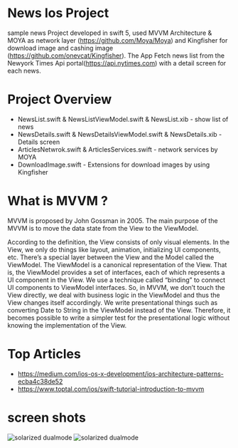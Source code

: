 
# News Ios Project

sample news Project developed in swift 5, used MVVM Architecture & MOYA as network layer (https://github.com/Moya/Moya)
and Kingfisher for download image and cashing image (https://github.com/onevcat/Kingfisher). The App Fetch news list from the Newyork Times Api portal(https://api.nytimes.com) with a detail screen for each news.

# Project Overview

* NewsList.swift & NewsListViewModel.swift & NewsList.xib - show list of news 
* NewsDetails.swift & NewsDetailsViewModel.swift & NewsDetails.xib - Details screen
* ArticlesNetwrok.swift & ArticlesServices.swift - network services by MOYA 
* DownloadImage.swift - Extensions for download images by using Kingfisher

# What is MVVM ?

MVVM is proposed by John Gossman in 2005. The main purpose of the MVVM is to move the data state from the View to the ViewModel. 

According to the definition, the View consists of only visual elements. In the View, we only do things like layout, animation, initializing UI components, etc. There’s a special layer between the View and the Model called the ViewModel. The ViewModel is a canonical representation of the View. That is, the ViewModel provides a set of interfaces, each of which represents a UI component in the View. We use a technique called “binding” to connect UI components to ViewModel interfaces. So, in MVVM, we don’t touch the View directly, we deal with business logic in the ViewModel and thus the View changes itself accordingly. We write presentational things such as converting Date to String in the ViewModel instead of the View. Therefore, it becomes possible to write a simpler test for the presentational logic without knowing the implementation of the View.

# Top Articles 
* https://medium.com/ios-os-x-development/ios-architecture-patterns-ecba4c38de52
* https://www.toptal.com/ios/swift-tutorial-introduction-to-mvvm 

# screen shots

![solarized dualmode](https://github.com/FaizalMalik/MVVM-Architecture-SWift/blob/master/Screen%20shots/Simulator%20Screen%20Shot%20-%20iPhone%206s%20-%202018-10-09%20at%2012.32.02.png)
![solarized dualmode](https://github.com/FaizalMalik/MVVM-Architecture-SWift/blob/master/Screen%20shots/Simulator%20Screen%20Shot%20-%20iPhone%206s%20-%202018-10-09%20at%2012.36.47.png)


